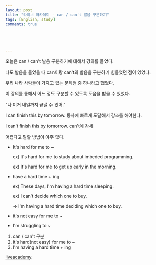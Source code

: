 ```yaml
---
layout: post
title: "라이브 아카데미 - can / can't 발음 구분하기"
tags: [English, study]
comments: true





---
```


오늘은 can / can't 발음 구분하기에 대해서 강의를 들었다.

나도 발음을 들었을 때 can이랑 can't의 발음을 구분하기 힘들었던 점이 있었다.

우리 나라 사람들이 가지고 있는 문제점 중 하나라고 했었다.



이 강의를 통해서 어느 정도 구분할 수 있도록 도움을 받을 수 있었다.



"나 이거 내일까지 끝낼 수 있어."

I can finish this by tomorrow.  동사에 빠르게 도달해서 강조를 해야한다.

I can't finish this by tomorrow. can't에 강세



어렵다고 말할 방법이 아주 많다.

- It's hard for me to ~ 

  ex) lt's hard for me to study about imbeded programming.

  ex) It's hard for me to get up early in the morning.

- have a hard time + ing  

  ex) These days, I'm having a hard time sleeping.

  ex) I can't decide which one to buy.

  -> I'm having a hard time deciding which one to buy.

- it's not easy for me to ~

- I'm struggling to ~



1. can / can't 구분
2. it's hard(not easy) for me to ~
3. I'm having a hard time + ing

[liveacademy](https://www.youtube.com/watch?v=iYytDqjbZWo).


